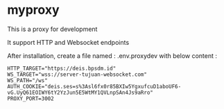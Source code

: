 # myproxy

This is a proxy for development

It support HTTP and Websocket endpoints

After installation, create a file named : .env.proxydev
with below content :

```
HTTP_TARGET="https://deis.bpsdm.id"
WS_TARGET="wss://server-tujuan-websocket.com"
WS_PATH="/ws"
AUTH_COOKIE="deis.ses=s%3Asl6fx0r85BXIw5YgxufcuD1aboUF6-vG.UyQ61EOIWY6tY2YzJun5E5WtMY1QVLnpSAn4Js9aRro"
PROXY_PORT=3002
```
